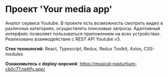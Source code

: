 # Проект 'Your media app'
Аналог сервиса Youtube. В проекте есть возможность смотреть видео в различных категориях, осуществлять поисковые запросы. Адаптивный интерфейс позволяет пользоваться приложением на всех устройствах. Реализовано взаимодействие  с REST API Youtube v3.

**Стек технологий**: React, Typescript, Redux, Redux Toolkit, Axios, CSS-modules

**Ознакомьтесь с deploy-версией**: https://musical-nasturtium-cb0c77.netlify.app/
